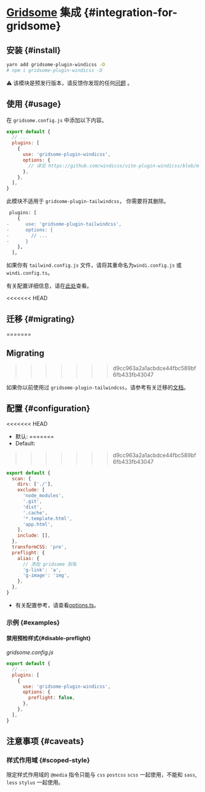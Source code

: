 <Logo name="gridsome" class="logo-float-xl"/>

# [Gridsome](https://gridsome.org/) 集成 {#integration-for-gridsome}

<PackageInfo name="gridsome-plugin-windicss" author="harlan-zw" />

## 安装 {#install}

```bash
yarn add gridsome-plugin-windicss -D
# npm i gridsome-plugin-windicss -D
```

:warning: 该模块是预发行版本，请反馈你发现的任何[问题](https://github.com/windicss/gridsome-plugin-windicss/issues) 。

## 使用 {#usage}

在 `gridsome.config.js` 中添加以下内容。

```js gridsome.config.js
export default {
  // ...
  plugins: [
    {
      use: 'gridsome-plugin-windicss',
      options: {
        // 详见 https://github.com/windicss/vite-plugin-windicss/blob/main/packages/plugin-utils/src/options.ts
      },
    },
  ],
}
```

此模块不适用于 `gridsome-plugin-tailwindcss`， 你需要将其删除。

```diff
 plugins: [
    {
-      use: 'gridsome-plugin-tailwindcss',
-      options: {
-        // ...
-      }
    },
  ],
```

如果你有 `tailwind.config.js` 文件，请将其重命名为`windi.config.js` 或 `windi.config.ts`。

有关配置详细信息，请在[此处](https://windicss.netlify.app/guide/configuration.html)查看。

<<<<<<< HEAD

## 迁移 {#migrating}
=======
## Migrating
>>>>>>> d9cc963a2a1acbdce44fbc589bf6fb433fb43047

如果你以前使用过 `gridsome-plugin-tailwindcss`，请参考有关迁移的[文档](https://windicss.netlify.app/guide/migration.html)。

## 配置 {#configuration}

<<<<<<< HEAD
- 默认:
=======
- Default:

>>>>>>> d9cc963a2a1acbdce44fbc589bf6fb433fb43047
```js
export default {
  scan: {
    dirs: ['./'],
    exclude: [
      'node_modules',
      '.git',
      'dist',
      '.cache',
      '*.template.html',
      'app.html',
    ],
    include: [],
  },
  transformCSS: 'pre',
  preflight: {
    alias: {
      // 添加 gridsome 别名
      'g-link': 'a',
      'g-image': 'img',
    },
  },
}
```

- 有关配置参考，请查看[options.ts](https://github.com/windicss/vite-plugin-windicss/blob/main/packages/plugin-utils/src/options.ts)。

### 示例 {#examples}

#### 禁用预检样式{#disable-preflight}

_gridsome.config.js_

```js
export default {
  // ...
  plugins: [
    {
      use: 'gridsome-plugin-windicss',
      options: {
        preflight: false,
      },
    },
  ],
}
```

## 注意事项 {#caveats}

### 样式作用域 {#scoped-style}

限定样式作用域的 `@media` 指令只能与 `css` `postcss` `scss` 一起使用，不能和 `sass`, `less`  `stylus` 一起使用。
